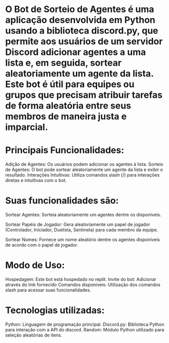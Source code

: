 # O Bot de Sorteio de Agentes é uma aplicação desenvolvida em Python usando a biblioteca discord.py, que permite aos usuários de um servidor Discord adicionar agentes a uma lista e, em seguida, sortear aleatoriamente um agente da lista. Este bot é útil para equipes ou grupos que precisam atribuir tarefas de forma aleatória entre seus membros de maneira justa e imparcial.

# Principais Funcionalidades:
Adição de Agentes: Os usuários podem adicionar os agentes à lista.
Sorteio de Agentes: O bot pode sortear aleatoriamente um agente da lista e exibir o resultado.
Interações Intuitivas: Utiliza comandos slash (/) para interações diretas e intuitivas com o bot.

# Suas funcionalidades são:

Sortear Agentes: Sorteia aleatoriamente um agentes dentre os disponíveis.

Sortear Papéis de Jogador: Gera aleatoriamente um papel de jogador (Controlador, Iniciador, Duelista, Sentinela) para cada membro da equipe. 

Sortear Nomes: Fornece um nome aleatório dentre os agentes disponíveis de acordo com o papel de jogador. 


# Modo de Uso: 

Hospedagem: Este bot está hospedado no replit.
Invite do bot: Adicionar através do link fornecido 
Comandos disponíveis: Utilização dos comandos slash para acessar suas funcionalidades.

# Tecnologias utilizadas: 

Python: Linguagem de programação principal.
Discord.py: Biblioteca Python para interação com a API do discord.
Random: Módulo Python utilizado para seleção aleatórias de itens.


